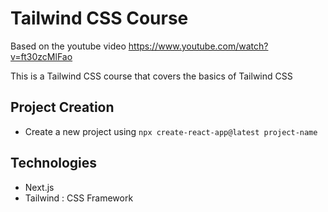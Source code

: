 # Tailwind CSS Course

Based on the youtube video https://www.youtube.com/watch?v=ft30zcMlFao

This is a Tailwind CSS course that covers the basics of Tailwind CSS

## Project Creation

- Create a new project using `npx create-react-app@latest project-name`

## Technologies

- Next.js
- Tailwind : CSS Framework
